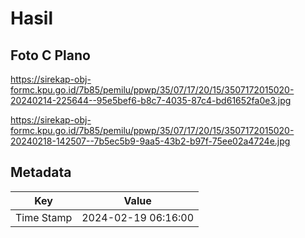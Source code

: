 # Hasil

## Foto C Plano

https://sirekap-obj-formc.kpu.go.id/7b85/pemilu/ppwp/35/07/17/20/15/3507172015020-20240214-225644--95e5bef6-b8c7-4035-87c4-bd61652fa0e3.jpg

https://sirekap-obj-formc.kpu.go.id/7b85/pemilu/ppwp/35/07/17/20/15/3507172015020-20240218-142507--7b5ec5b9-9aa5-43b2-b97f-75ee02a4724e.jpg


## Metadata

| Key        | Value               |
| ---------- | ------------------- |
| Time Stamp | 2024-02-19 06:16:00 |



